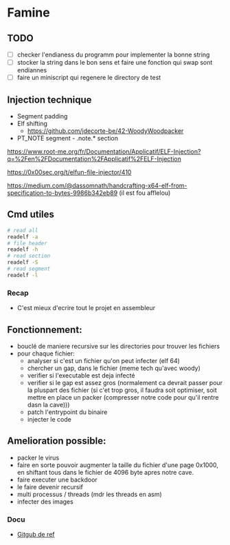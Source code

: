# Famine

## TODO

- [ ] checker l'endianess du programm pour implementer la bonne string
- [ ] stocker la string dans le bon sens et faire une fonction qui swap sont endiannes
- [ ] faire un miniscript qui regenere le directory de test

## Injection technique

- Segment padding
- Elf shifting
    - https://github.com/jdecorte-be/42-WoodyWoodpacker
- PT_NOTE segment - .note.* section

https://www.root-me.org/fr/Documentation/Applicatif/ELF-Injection?q=%2Fen%2FDocumentation%2FApplicatif%2FELF-Injection

https://0x00sec.org/t/elfun-file-injector/410

https://medium.com/@dassomnath/handcrafting-x64-elf-from-specification-to-bytes-9986b342eb89 (il est fou afflelou)

## Cmd utiles

```sh
# read all
readelf -a
# file header
readelf -h
# read section
readelf -S
# read segment
readelf -l
```

### Recap

- C'est mieux d'ecrire tout le projet en assembleur

## Fonctionnement:

- bouclé de maniere recursive sur les directories pour trouver les fichiers
- pour chaque fichier:
    - analyser si c'est un fichier qu'on peut infecter (elf 64)
    - chercher un gap, dans le fichier (meme tech qu'avec woody)
    - verifier si l'executable est deja infecté
    - verifier si le gap est assez gros (normalement ca devrait passer pour la pluspart des fichier (si c'et trop gros, il faudra soit optimiser, soit mettre en place un packer (compresser notre code pour qu'il rentre dasn la cave)))
    - patch l'entrypoint du binaire
    - injecter le code

## Amelioration possible:

- packer le virus
- faire en sorte pouvoir augmenter la taille du fichier d'une page 0x1000, en shiftant tous dans le fichier de 4096 byte apres notre cave.
- faire executer une backdoor
- le faire devenir recursif
- multi processus / threads (mdr les threads en asm)
- infecter des images

### Docu

- [Gitgub de ref](https://github.com/Croco-byte/famine)
